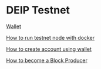 # DEIP Testnet

[Wallet](https://github.com/DEIPworld/deip-testnet/blob/master/docs/wallet.md)

[How to run testnet node with docker](https://github.com/DEIPworld/deip-testnet/blob/master/docs/how-to-run-testnet-node-with-docker.md)

[How to create account using wallet](https://github.com/DEIPworld/deip-testnet/blob/master/docs/create-account-using-wallet.md)

[How to become a Block Producer](https://github.com/DEIPworld/deip-testnet/blob/master/docs/how-to-become-a-block-producer.md)